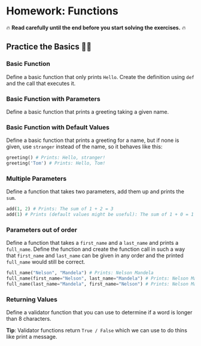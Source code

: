 # Homework: Functions

🔥 **Read carefully until the end before you start solving the exercises.** 🔥

## Practice the Basics 💪🏻

### Basic Function

Define a basic function that only prints `Hello`. Create the definition using `def` and the
call that executes it.

### Basic Function with Parameters

Define a basic function that prints a greeting taking a given name.

### Basic Function with Default Values

Define a basic function that prints a greeting for a name, but if none is given, use `stranger` 
instead of the name, so it behaves like this:

```python
greeting() # Prints: Hello, stranger!
greeting('Tom') # Prints: Hello, Tom!
```

### Multiple Parameters

Define a function that takes two parameters, add them up and prints the `sum`.

```python
add(1, 2) # Prints: The sum of 1 + 2 = 3
add(1) # Prints (default values might be useful): The sum of 1 + 0 = 1
```

### Parameters out of order

Define a function that takes a `first_name` and a `last_name` and prints a `full_name`. Define
the function and create the function call in such a way that `first_name` and `last_name` can be
given in any order and the printed `full_name` would still be correct.

```python
full_name("Nelson", "Mandela") # Prints: Nelson Mandela
full_name(first_name="Nelson", last_name="Mandela") # Prints: Nelson Mandela
full_name(last_name="Mandela", first_name="Nelson") # Prints: Nelson Mandela
```

### Returning Values

Define a validator function that you can use to determine if a word is longer than 8 characters.

**Tip**: Validator functions return `True / False` which we can use to do thins like print a message.
